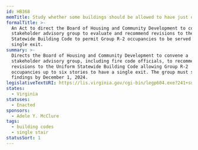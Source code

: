 ```yaml
---
id: HB368
memTitle: Study whether some buildings should be allowed to have just one exit
formalTitle: >-
  An Act to direct the Board of Housing and Community Development to convene a
  stakeholder advisory group to evaluate and recommend revisions to the Uniform
  Statewide Building Code to permit Group R-2 occupancies to be served by a
  single exit.
summary: >-
  Directs the Board of Housing and Community Development to convene a
  stakeholder advisory group, including fire code officials, to recommend
  revisions to the Uniform Statewide Building Code allowing Group R-2
  occupancies up to six stories to have a single exit. The group must submit
  findings by December 1, 2024.
legislativeTextURI: https://lis.virginia.gov/cgi-bin/legp604.exe?241+sum+HB368
states:
  - Virginia
statuses:
  - Enacted
sponsors:
  - Adele Y. McClure
tags:
  - building codes
  - single stair
statusSort: 1
---
```


